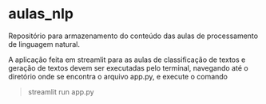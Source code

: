 # aulas_nlp
Repositório para armazenamento do conteúdo das aulas de processamento de linguagem natural.

A aplicação feita em streamlit para as aulas de classificação de textos e geração de textos devem ser executadas pelo terminal, navegando até o diretório onde se encontra o arquivo app.py, e execute o comando 
> streamlit run app.py


